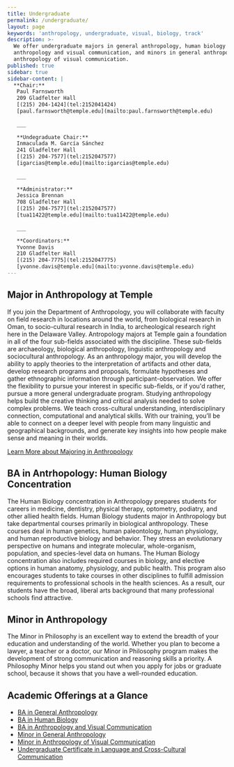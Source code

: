 ```yaml
---
title: Undergraduate
permalink: /undergraduate/
layout: page
keywords: 'anthropology, undergraduate, visual, biology, track'
description: >-
  We offer undergraduate majors in general anthropology, human biology and 
  anthropology and visual communication, and minors in general anthropology and 
  anthropology of visual communication. 
published: true
sidebar: true
sidebar-content: |
  **Chair:**  
   Paul Farnsworth  
   209 Gladfelter Hall  
   [(215) 204-1424](tel:2152041424)  
   [paul.farnsworth@temple.edu](mailto:paul.farnsworth@temple.edu)  
   
   ___
   
   **Undegraduate Chair:**  
   Inmaculada M. García Sánchez  
   241 Gladfelter Hall  
   [(215) 204-7577](tel:2152047577)  
   [igarcias@temple.edu](mailto:igarcias@temple.edu)  
   
   ___
   
   **Administrator:**  
   Jessica Brennan  
   708 Gladfelter Hall   
   [(215) 204-7577](tel:2152047577)  
   [tua11422@temple.edu](mailto:tua11422@temple.edu)  
   
   ___

   **Coordinators:**  
   Yvonne Davis  
   210 Gladfelter Hall    
   [(215) 204-7775](tel:2152047775)   
   [yvonne.davis@temple.edu](mailto:yvonne.davis@temple.edu)
---
```

## Major in Anthropology at Temple
If you join the Department of Anthropology, you will collaborate with faculty on field research in locations around the world, from biological research in Oman, to socio-cultural research in India, to archeological research right here in the Delaware Valley. Antropology majors at Temple gain a foundation in all of the four sub-fields associated with the discipline. These sub-fields are archaeology, biological anthropology, linguistic anthropology and sociocultural anthropology. As an anthropology major, you will develop the ability to apply theories to the interpretation of artifacts and other data, develop research programs and proposals, formulate hypotheses and gather ethnographic information through participant-observation. We offer the flexibility to pursue your interest in specific sub-fields, or if you'd rather, pursue a more general undergraduate program. Studying anthropology helps build the creative thinking and critical analysis needed to solve complex problems. We teach cross-cultural understanding, interdisciplinary connection, computational and analytical skills. With our training, you’ll be able to connect on a deeper level with people from many linguistic and geographical backgrounds, and generate key insights into how people make sense and meaning in their worlds. 

[Learn More about Majoring in Anthropology](http://bulletin.temple.edu/undergraduate/liberal-arts/anthropology/general-anthropology-major/)

## BA in Antrhopology: Human Biology Concentration
The Human Biology concentration in Anthropology prepares students for careers in medicine, dentistry, physical therapy, optometry, podiatry, and other allied health fields. Human Biology students major in Anthropology but take departmental courses primarily in biological anthropology. These courses deal in human genetics, human paleontology, human physiology, and human reproductive biology and behavior. They stress an evolutionary perspective on humans and integrate molecular, whole-organism, population, and species-level data on humans. The Human Biology concentration also includes required courses in biology, and elective options in human anatomy, physiology, and public health. This program also encourages students to take courses in other disciplines to fulfill admission requirements to professional schools in the health sciences. As a result, our students have the broad, liberal arts background that many professional schools find attractive.

## Minor in Anthropology
The Minor in Philosophy is an excellent way to extend the breadth of your education and understanding of the world. Whether you plan to become a lawyer, a teacher or a doctor, our Minor in Philosophy program makes the development of strong communication and reasoning skills a priority. A Philosophy Minor helps you stand out when you apply for jobs or graduate school, because it shows that you have a well-rounded education.




## Academic Offerings at a Glance
 - [BA in General Anthropology](#general-anthropology)
 - [BA in Human Biology](#human-biology)
 - [BA in Anthropology and Visual Communication](http://bulletin.temple.edu/undergraduate/liberal-arts/anthropology/visual-anthropology-concentration/)
 - [Minor in General Anthropology](#general-anthropology)
 - [Minor in Anthropology of Visual Communication](http://bulletin.temple.edu/undergraduate/liberal-arts/anthropology/visual-anthropology-minor/)
 - [Undergraduate Certificate in Language and Cross-Cultural Communication](http://bulletin.temple.edu/undergraduate/liberal-arts/anthropology/language-cross-cultural-communication-certificate/#requirementstext)
